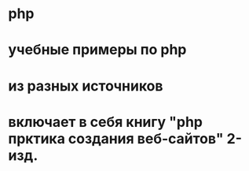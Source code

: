 # php
# учебные примеры по php
# из разных источников
# включает в себя книгу "php прктика создания веб-сайтов" 2-изд.
